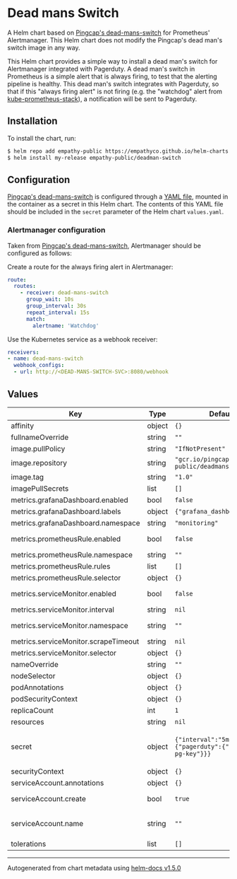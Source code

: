# Dead mans Switch

A Helm chart based on [Pingcap's dead-mans-switch](https://github.com/pingcap/dead-mans-switch) for Prometheus' Alertmanager. This Helm chart does not modify the Pingcap's dead man's switch image in any way.

This Helm chart provides a simple way to install a dead man's switch for Alertmanager integrated with Pagerduty. A dead man's switch in Prometheus is a simple alert that is always firing, to test that the alerting pipeline is healthy. This dead man's switch integrates with Pagerduty, so that if this "always firing alert" is not firing (e.g. the "watchdog" alert from [kube-prometheus-stack](https://github.com/prometheus-community/helm-charts/blob/main/charts/kube-prometheus-stack/templates/prometheus/rules-1.14/general.rules.yaml)), a notification will be sent to Pagerduty.

## Installation

To install the chart, run:

```bash
$ helm repo add empathy-public https://empathyco.github.io/helm-charts
$ helm install my-release empathy-public/deadman-switch
```

## Configuration

[Pingcap's dead-mans-switch](https://github.com/pingcap/dead-mans-switch) is configured through a [YAML file](https://github.com/pingcap/dead-mans-switch/blob/master/manifest/config.example.yaml), mounted in the container as a secret in this Helm chart. The contents of this YAML file should be included in the `secret` parameter of the Helm chart `values.yaml`.

### Alertmanager configuration

Taken from [Pingcap's dead-mans-switch](https://github.com/pingcap/dead-mans-switch), Alertmanager should be configured as follows:

Create a route for the always firing alert in Alertmanager:
```yaml
route:
  routes:
    - receiver: dead-mans-switch
      group_wait: 10s
      group_interval: 30s
      repeat_interval: 15s
      match:
        alertname: 'Watchdog'
```

Use the Kubernetes service as a webhook receiver:
```yaml
receivers:
- name: dead-mans-switch
  webhook_configs:
  - url: http://<DEAD-MANS-SWITCH-SVC>:8080/webhook
```

## Values

| Key | Type | Default | Description |
|-----|------|---------|-------------|
| affinity | object | `{}` | Kubernetes pod affinity |
| fullnameOverride | string | `""` | Chart full name override |
| image.pullPolicy | string | `"IfNotPresent"` | Image pullpolicy |
| image.repository | string | `"gcr.io/pingcap-public/deadmansswitch"` | Image repository |
| image.tag | string | `"1.0"` | Image tag |
| imagePullSecrets | list | `[]` | Image pull secrets |
| metrics.grafanaDashboard.enabled | bool | `false` | Create Grafana dashboard |
| metrics.grafanaDashboard.labels | object | `{"grafana_dashboard":"1"}` | Grafana dashboards sidecar labels |
| metrics.grafanaDashboard.namespace | string | `"monitoring"` | Namespace for the Grafana dashboard |
| metrics.prometheusRule.enabled | bool | `false` | if true, creates a Prometheus Operator PrometheusRule |
| metrics.prometheusRule.namespace | string | `""` | Namespace for the PrometheusRule Resource |
| metrics.prometheusRule.rules | list | `[]` | Prometheus Rule definitions |
| metrics.prometheusRule.selector | object | `{}` | Prometheus instance selector labels |
| metrics.serviceMonitor.enabled | bool | `false` | if true, creates a Prometheus Operator ServiceMonitor |
| metrics.serviceMonitor.interval | string | `nil` | Interval at which metrics should be scraped. |
| metrics.serviceMonitor.namespace | string | `""` | Namespace for the ServiceMonitor Resource (defaults to the Release Namespace). |
| metrics.serviceMonitor.scrapeTimeout | string | `nil` | Timeout after which the scrape is ended  |
| metrics.serviceMonitor.selector | object | `{}` | Prometheus instance selector labels |
| nameOverride | string | `""` | Chart name override |
| nodeSelector | object | `{}` | Kubernetes node selector |
| podAnnotations | object | `{}` | Custom pod annotations |
| podSecurityContext | object | `{}` | Custom pod security context |
| replicaCount | int | `1` | Number of deployment replicas |
| resources | string | `nil` | Container resources |
| secret | object | `{"interval":"5m","notify":{"pagerduty":{"key":"your-pg-key"}}}` | Pingcap's dead-man-switch configuration as YAML. Please see https://github.com/pingcap/dead-mans-switch/blob/master/manifest/config.example.yaml |
| securityContext | object | `{}` | Custom container security context |
| serviceAccount.annotations | object | `{}` | Annotations to add to the service account |
| serviceAccount.create | bool | `true` | Specifies whether a service account should be created |
| serviceAccount.name | string | `""` | The name of the service account to use. If not set and create is true, a name is generated using the fullname template |
| tolerations | list | `[]` | Kubernetes tolerations |

----------------------------------------------
Autogenerated from chart metadata using [helm-docs v1.5.0](https://github.com/norwoodj/helm-docs/releases/v1.5.0)
